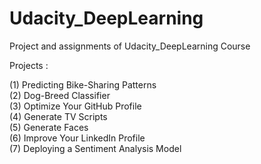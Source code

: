 # Udacity_DeepLearning
Project and assignments of Udacity_DeepLearning Course

Projects :<br/>

  (1) Predicting Bike-Sharing Patterns <br/>
  (2) Dog-Breed Classifier<br/>
  (3) Optimize Your GitHub Profile<br/>
  (4) Generate TV Scripts<br/>
  (5) Generate Faces<br/>
  (6) Improve Your LinkedIn Profile<br/>
  (7) Deploying a Sentiment Analysis Model<br/>
